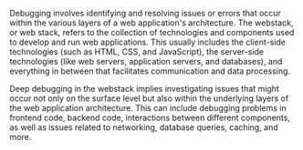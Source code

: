 Debugging involves identifying and resolving issues or errors that occur within the various layers of a web application's architecture. The webstack, or web stack, refers to the collection of technologies and components used to develop and run web applications. This usually includes the client-side technologies (such as HTML, CSS, and JavaScript), the server-side technologies (like web servers, application servers, and databases), and everything in between that facilitates communication and data processing.

Deep debugging in the webstack implies investigating issues that might occur not only on the surface level but also within the underlying layers of the web application architecture. This can include debugging problems in frontend code, backend code, interactions between different components, as well as issues related to networking, database queries, caching, and more.

